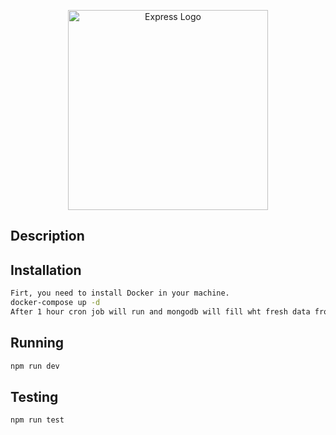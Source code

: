 <p align="center">
  <a href="https://expressjs.com/" target="blank"><img src="http://wanago.io/express.png" width="320" alt="Express Logo" /></a>
</p>

## Description
 

## Installation

```bash
Firt, you need to install Docker in your machine.
docker-compose up -d
After 1 hour cron job will run and mongodb will fill wht fresh data from API https://kiosks.bicycletransit.workers.dev/phl
```

## Running

```bash
npm run dev
```

## Testing

```bash
npm run test
```
